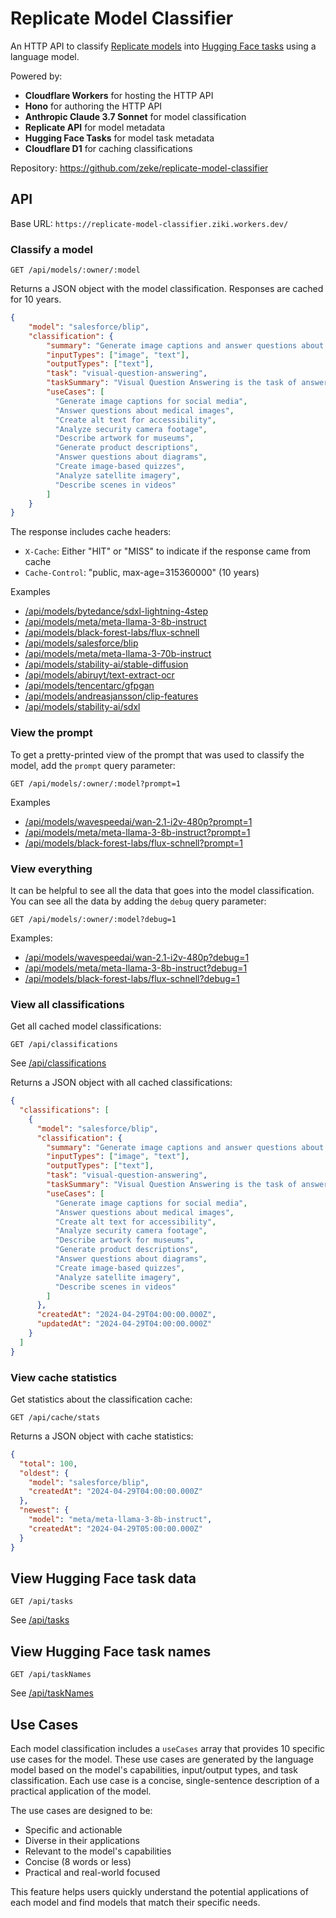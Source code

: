 # Replicate Model Classifier

An HTTP API to classify [Replicate models](https://replicate.com/explore) into [Hugging Face tasks](https://huggingface.co/tasks) using a language model.

Powered by:

- **Cloudflare Workers** for hosting the HTTP API
- **Hono** for authoring the HTTP API
- **Anthropic Claude 3.7 Sonnet** for model classification
- **Replicate API** for model metadata
- **Hugging Face Tasks** for model task metadata
- **Cloudflare D1** for caching classifications

Repository: https://github.com/zeke/replicate-model-classifier

## API

Base URL: `https://replicate-model-classifier.ziki.workers.dev/`

### Classify a model

```plaintext
GET /api/models/:owner/:model
```

Returns a JSON object with the model classification. Responses are cached for 10 years.

```json
{
    "model": "salesforce/blip",
    "classification": {
        "summary": "Generate image captions and answer questions about images",
        "inputTypes": ["image", "text"],
        "outputTypes": ["text"],
        "task": "visual-question-answering",
        "taskSummary": "Visual Question Answering is the task of answering open-ended questions based on an image. They output natural language responses to natural language questions.",
        "useCases": [
          "Generate image captions for social media",
          "Answer questions about medical images",
          "Create alt text for accessibility",
          "Analyze security camera footage",
          "Describe artwork for museums",
          "Generate product descriptions",
          "Answer questions about diagrams",
          "Create image-based quizzes",
          "Analyze satellite imagery",
          "Describe scenes in videos"
        ]
    }
}
```

The response includes cache headers:
- `X-Cache`: Either "HIT" or "MISS" to indicate if the response came from cache
- `Cache-Control`: "public, max-age=315360000" (10 years)

Examples

- [/api/models/bytedance/sdxl-lightning-4step](https://replicate-model-classifier.ziki.workers.dev/api/models/bytedance/sdxl-lightning-4step)
- [/api/models/meta/meta-llama-3-8b-instruct](https://replicate-model-classifier.ziki.workers.dev/api/models/meta/meta-llama-3-8b-instruct)
- [/api/models/black-forest-labs/flux-schnell](https://replicate-model-classifier.ziki.workers.dev/api/models/black-forest-labs/flux-schnell)
- [/api/models/salesforce/blip](https://replicate-model-classifier.ziki.workers.dev/api/models/salesforce/blip)
- [/api/models/meta/meta-llama-3-70b-instruct](https://replicate-model-classifier.ziki.workers.dev/api/models/meta/meta-llama-3-70b-instruct)
- [/api/models/stability-ai/stable-diffusion](https://replicate-model-classifier.ziki.workers.dev/api/models/stability-ai/stable-diffusion)
- [/api/models/abiruyt/text-extract-ocr](https://replicate-model-classifier.ziki.workers.dev/api/models/abiruyt/text-extract-ocr)
- [/api/models/tencentarc/gfpgan](https://replicate-model-classifier.ziki.workers.dev/api/models/tencentarc/gfpgan)
- [/api/models/andreasjansson/clip-features](https://replicate-model-classifier.ziki.workers.dev/api/models/andreasjansson/clip-features)
- [/api/models/stability-ai/sdxl](https://replicate-model-classifier.ziki.workers.dev/api/models/stability-ai/sdxl)

### View the prompt

To get a pretty-printed view of the prompt that was used to classify the model, add the `prompt` query parameter:

```plaintext
GET /api/models/:owner/:model?prompt=1
```

Examples

- [/api/models/wavespeedai/wan-2.1-i2v-480p?prompt=1](https://replicate-model-classifier.ziki.workers.dev/api/models/wavespeedai/wan-2.1-i2v-480p?prompt=1)
- [/api/models/meta/meta-llama-3-8b-instruct?prompt=1](https://replicate-model-classifier.ziki.workers.dev/api/models/meta/meta-llama-3-8b-instruct?prompt=1)
- [/api/models/black-forest-labs/flux-schnell?prompt=1](https://replicate-model-classifier.ziki.workers.dev/api/models/black-forest-labs/flux-schnell?prompt=1)

### View everything

It can be helpful to see all the data that goes into the model classification. You can see all the data by adding the `debug` query parameter:

```plaintext
GET /api/models/:owner/:model?debug=1
```

Examples:

- [/api/models/wavespeedai/wan-2.1-i2v-480p?debug=1](https://replicate-model-classifier.ziki.workers.dev/api/models/wavespeedai/wan-2.1-i2v-480p?debug=1)
- [/api/models/meta/meta-llama-3-8b-instruct?debug=1](https://replicate-model-classifier.ziki.workers.dev/api/models/meta/meta-llama-3-8b-instruct?debug=1)
- [/api/models/black-forest-labs/flux-schnell?debug=1](https://replicate-model-classifier.ziki.workers.dev/api/models/black-forest-labs/flux-schnell?debug=1)

### View all classifications

Get all cached model classifications:

```plaintext
GET /api/classifications
```

See [/api/classifications](https://replicate-model-classifier.ziki.workers.dev/api/classifications)

Returns a JSON object with all cached classifications:

```json
{
  "classifications": [
    {
      "model": "salesforce/blip",
      "classification": {
        "summary": "Generate image captions and answer questions about images",
        "inputTypes": ["image", "text"],
        "outputTypes": ["text"],
        "task": "visual-question-answering",
        "taskSummary": "Visual Question Answering is the task of answering open-ended questions based on an image. They output natural language responses to natural language questions.",
        "useCases": [
          "Generate image captions for social media",
          "Answer questions about medical images",
          "Create alt text for accessibility",
          "Analyze security camera footage",
          "Describe artwork for museums",
          "Generate product descriptions",
          "Answer questions about diagrams",
          "Create image-based quizzes",
          "Analyze satellite imagery",
          "Describe scenes in videos"
        ]
      },
      "createdAt": "2024-04-29T04:00:00.000Z",
      "updatedAt": "2024-04-29T04:00:00.000Z"
    }
  ]
}
```

### View cache statistics

Get statistics about the classification cache:

```plaintext
GET /api/cache/stats
```

Returns a JSON object with cache statistics:

```json
{
  "total": 100,
  "oldest": {
    "model": "salesforce/blip",
    "createdAt": "2024-04-29T04:00:00.000Z"
  },
  "newest": {
    "model": "meta/meta-llama-3-8b-instruct",
    "createdAt": "2024-04-29T05:00:00.000Z"
  }
}
```

## View Hugging Face task data

```plaintext
GET /api/tasks
```

See [/api/tasks](https://replicate-model-classifier.ziki.workers.dev/api/tasks)

## View Hugging Face task names

```plaintext
GET /api/taskNames
```

See [/api/taskNames](https://replicate-model-classifier.ziki.workers.dev/api/taskNames)

## Use Cases

Each model classification includes a `useCases` array that provides 10 specific use cases for the model. These use cases are generated by the language model based on the model's capabilities, input/output types, and task classification. Each use case is a concise, single-sentence description of a practical application of the model.

The use cases are designed to be:
- Specific and actionable
- Diverse in their applications
- Relevant to the model's capabilities
- Concise (8 words or less)
- Practical and real-world focused

This feature helps users quickly understand the potential applications of each model and find models that match their specific needs.